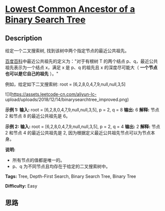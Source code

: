 # [Lowest Common Ancestor of a Binary Search Tree][title]

## Description

给定一个二叉搜索树, 找到该树中两个指定节点的最近公共祖先。

[百度百科](https://baike.baidu.com/item/%E6%9C%80%E8%BF%91%E5%85%AC%E5%85%B1%E7%A5%96%E5%85%88/8918834?fr=aladdin)中最近公共祖先的定义为："对于有根树
T 的两个结点 p、q，最近公共祖先表示为一个结点 x，满足 x 是 p、q 的祖先且 x 的深度尽可能大（ **一个节点也可以是它自己的祖先** ）。"

例如，给定如下二叉搜索树:  root = [6,2,8,0,4,7,9,null,null,3,5]

![](https://assets.leetcode-cn.com/aliyun-lc-
upload/uploads/2018/12/14/binarysearchtree_improved.png)



**示例 1:**
            **输入:** root = [6,2,8,0,4,7,9,null,null,3,5], p = 2, q = 8    **输出:** 6     **解释:** 节点 2 和节点 8 的最近公共祖先是 6。    

**示例 2:**
            **输入:** root = [6,2,8,0,4,7,9,null,null,3,5], p = 2, q = 4    **输出:** 2    **解释:** 节点 2 和节点 4 的最近公共祖先是 2, 因为根据定义最近公共祖先节点可以为节点本身。



**说明:**

  * 所有节点的值都是唯一的。
  * p、q 为不同节点且均存在于给定的二叉搜索树中。


**Tags:** Tree, Depth-First Search, Binary Search Tree, Binary Tree

**Difficulty:** Easy

## 思路

[title]: https://leetcode-cn.com/problems/lowest-common-ancestor-of-a-binary-search-tree
